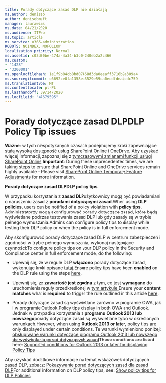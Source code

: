 ```yaml
---
title: Porady dotyczące zasad DLP nie działają
ms.author: deniseb
author: denisebmsft
manager: laurawims
ms.date: 04/21/2020
ms.audience: ITPro
ms.topic: article
ms.service: o365-administration
ROBOTS: NOINDEX, NOFOLLOW
localization_priority: Normal
ms.assetid: c03d30be-474a-4a34-b3c0-240eb2a2c466
ms.custom:
- "1428"
- "3200001"
ms.openlocfilehash: 1e1f9b84cb8bd07468d3da0eeaff3716b9a309a4
ms.sourcegitcommit: c6692ce0fa1358ec3529e59ca0ecdfdea4cdc759
ms.translationtype: MT
ms.contentlocale: pl-PL
ms.lasthandoff: 09/14/2020
ms.locfileid: "47679595"
---
```

# <a name="dlp-policy-tip-issues"></a><span data-ttu-id="566bd-102">Porady dotyczące zasad DLP</span><span class="sxs-lookup"><span data-stu-id="566bd-102">DLP Policy Tip issues</span></span>

<span data-ttu-id="566bd-103">**Ważne**: w tych niespotykanych czasach podejmujemy kroki zapewniające stałą wysoką dostępność usług SharePoint Online i OneDrive. Aby uzyskać więcej informacji, zapoznaj się z [tymczasowymi zmianami funkcji usługi SharePoint Online](https://aka.ms/ODSPAdjustments).</span><span class="sxs-lookup"><span data-stu-id="566bd-103">**Important**: During these unprecedented times, we are taking steps to ensure that SharePoint Online and OneDrive services remain highly available – Please visit [SharePoint Online Temporary Feature Adjustments](https://aka.ms/ODSPAdjustments) for more information.</span></span>

<span data-ttu-id="566bd-104">**Porady dotyczące zasad DLP**</span><span class="sxs-lookup"><span data-stu-id="566bd-104">**DLP policy tips**</span></span>

<span data-ttu-id="566bd-105">W przypadku korzystania z **zasad DLP**użytkownicy mogą być powiadamiani o naruszeniu zasad z **poradami dotyczącymi zasad**.</span><span class="sxs-lookup"><span data-stu-id="566bd-105">When using **DLP policies**, users can be notified of a policy violation with **policy tips**.</span></span> <span data-ttu-id="566bd-106">Administratorzy mogą skonfigurować porady dotyczące zasad, które będą wyświetlane podczas testowania zasad DLP lub gdy zasady są w trybie pełnego wymuszania.</span><span class="sxs-lookup"><span data-stu-id="566bd-106">Admins can configure policy tips to display while testing their DLP policy or when the policy is in full enforcement mode.</span></span>
  
<span data-ttu-id="566bd-107">Aby skonfigurować porady dotyczące zasad DLP w centrum zabezpieczeń i zgodności w trybie pełnego wymuszania, wykonaj następujące czynności:</span><span class="sxs-lookup"><span data-stu-id="566bd-107">To configure policy tips on your DLP policy in the Security and Compliance center in full enforcement mode, do the following:</span></span>
  
- <span data-ttu-id="566bd-108">Upewnij się, że w regule DLP **włączono** porady dotyczące zasad, wykonując kroki opisane [tutaj](https://docs.microsoft.com/microsoft-365/compliance/use-notifications-and-policy-tips).</span><span class="sxs-lookup"><span data-stu-id="566bd-108">Ensure policy tips have been **enabled** on the DLP rule using the steps [here](https://docs.microsoft.com/microsoft-365/compliance/use-notifications-and-policy-tips).</span></span>

- <span data-ttu-id="566bd-109">Upewnij się, że **zawartość jest zgodna** z tym, co jest **wymagane** do uruchomienia reguły przedkreślonej w [tym artykule.](https://docs.microsoft.com/microsoft-365/compliance/sensitive-information-type-entity-definitions)</span><span class="sxs-lookup"><span data-stu-id="566bd-109">Ensure your **content matches** what is **required** to trigger the rule outlined in this article [here](https://docs.microsoft.com/microsoft-365/compliance/sensitive-information-type-entity-definitions).</span></span>

- <span data-ttu-id="566bd-110">Porady dotyczące zasad są wyświetlane zarówno w programie OWA, jak i w programie Outlook.</span><span class="sxs-lookup"><span data-stu-id="566bd-110">Policy tips display in both OWA and Outlook.</span></span> <span data-ttu-id="566bd-111">Jednak w przypadku korzystania z **programu Outlook 2013 lub nowszego**porady dotyczące zasad są wyświetlane tylko w określonych warunkach.</span><span class="sxs-lookup"><span data-stu-id="566bd-111">However, when using **Outlook 2013 or later**, policy tips are only displayed under certain conditions.</span></span> <span data-ttu-id="566bd-112">Te warunki wymieniono poniżej: [obsługiwane warunki dotyczące programu Outlook 2013 lub nowszego do wyświetlania porad dotyczących zasad](https://docs.microsoft.com/microsoft-365/compliance/use-notifications-and-policy-tips)</span><span class="sxs-lookup"><span data-stu-id="566bd-112">These conditions are listed here: [Supported conditions for Outlook 2013 or later for displaying Policy Tips](https://docs.microsoft.com/microsoft-365/compliance/use-notifications-and-policy-tips)</span></span>

<span data-ttu-id="566bd-113">Aby uzyskać dodatkowe informacje na temat wskazówek dotyczących zasad DLP, zobacz: [Pokazywanie porad dotyczących zasad dla zasad DLP](https://docs.microsoft.com/microsoft-365/compliance/use-notifications-and-policy-tips)</span><span class="sxs-lookup"><span data-stu-id="566bd-113">For additional information on DLP policy tips, see: [Show policy tips for DLP Policies](https://docs.microsoft.com/microsoft-365/compliance/use-notifications-and-policy-tips)</span></span>
  